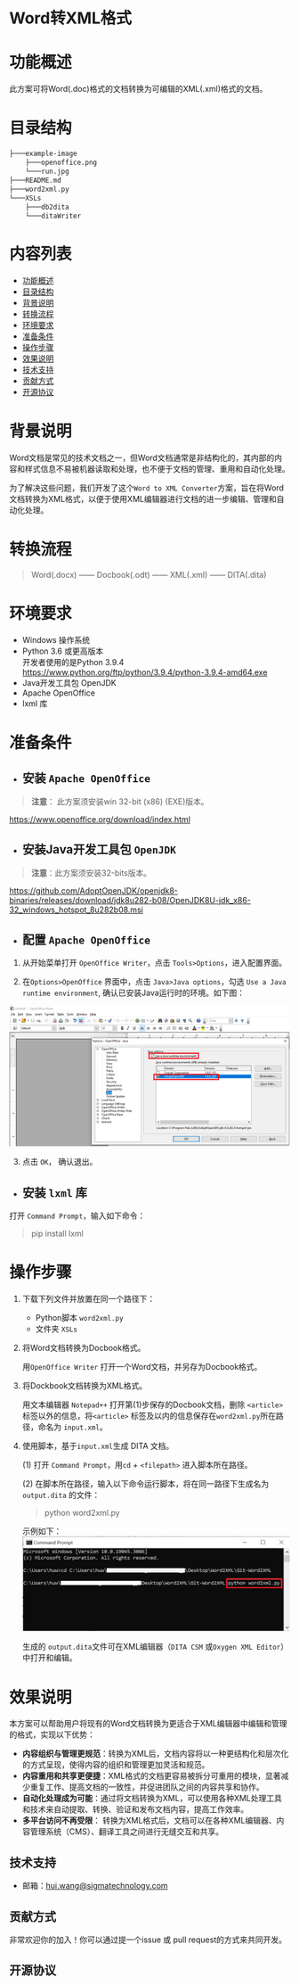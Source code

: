 # Word转XML格式

# 功能概述  

此方案可将Word(.doc)格式的文档转换为可编辑的XML(.xml)格式的文档。  

# 目录结构    
```
├───example-image
    ├───openoffice.png
    └───run.jpg
├───README.md
├───word2xml.py
└───XSLs
    ├───db2dita
    └───ditaWriter
```
# 内容列表  
- [功能概述](#功能概述)
- [目录结构](#目录结构)
- [背景说明](#背景说明)
- [转换流程](#转换流程)
- [环境要求](#环境要求)
- [准备条件](#准备条件)
- [操作步骤](#操作步骤)
- [效果说明](#效果说明)
- [技术支持](#技术支持)
- [贡献方式](#贡献方式)
- [开源协议](#开源协议)  

# 背景说明
Word文档是常见的技术文档之一，但Word文档通常是非结构化的，其内部的内容和样式信息不易被机器读取和处理，也不便于文档的管理、重用和自动化处理。  

为了解决这些问题，我们开发了这个`Word to XML Converter`方案，旨在将Word文档转换为XML格式，以便于使用XML编辑器进行文档的进一步编辑、管理和自动化处理。

# 转换流程

>Word(.docx) —— Docbook(.odt) —— XML(.xml) —— DITA(.dita)

# 环境要求    

- Windows 操作系统  
- Python 3.6 或更高版本  
开发者使用的是Python 3.9.4 https://www.python.org/ftp/python/3.9.4/python-3.9.4-amd64.exe  
- Java开发工具包 OpenJDK  
- Apache OpenOffice  
- lxml 库

# 准备条件
- ## 安装 `Apache OpenOffice`
>**注意**： 此方案须安装win 32-bit (x86) (EXE)版本。  

https://www.openoffice.org/download/index.html  

- ## 安装Java开发工具包 `OpenJDK`  

> **注意**：此方案须安装32-bits版本。

https://github.com/AdoptOpenJDK/openjdk8-binaries/releases/download/jdk8u282-b08/OpenJDK8U-jdk_x86-32_windows_hotspot_8u282b08.msi

- ## 配置 `Apache OpenOffice`
1. 从开始菜单打开 `OpenOffice Writer`，点击 `Tools>Options`，进入配置界面。

2. 在`Options>OpenOffice` 界面中，点击 `Java>Java options`，勾选 `Use a Java runtime environment`, 确认已安装Java运行时的环境。如下图：  

![open-office](/example-image/openoffice.png)

3. 点击 `OK`， 确认退出。  

- ## 安装 `lxml` 库  
打开 `Command Prompt`，输入如下命令：  

> pip install lxml  
    
# 操作步骤 
1. 下载下列文件并放置在同一个路径下：  

    - Python脚本 `word2xml.py`
    - 文件夹 `XSLs`

2. 将Word文档转换为Docbook格式。  

    用`OpenOffice Writer` 打开一个Word文档，并另存为Docbook格式。  

3. 将Dockbook文档转换为XML格式。  
    
    用文本编辑器 `Notepad++` 打开第(1)步保存的Docbook文档，删除 `<article>`标签以外的信息，将`<article>` 标签及以内的信息保存在`word2xml.py`所在路径，命名为 `input.xml`。    

4. 使用脚本，基于`input.xml`生成 DITA 文档。  

    (1) 打开 `Command Prompt`，用`cd` + `<filepath>` 进入脚本所在路径。  

    (2) 在脚本所在路径，输入以下命令运行脚本，将在同一路径下生成名为 `output.dita` 的文件：

    > python word2xml.py 

    示例如下：  
    ![run](/example-image/run.jpg)


    
    生成的 `output.dita`文件可在XML编辑器（`DITA CSM` 或`Oxygen XML Editor`）中打开和编辑。  


# 效果说明  
本方案可以帮助用户将现有的Word文档转换为更适合于XML编辑器中编辑和管理的格式，实现以下优势：

- **内容组织与管理更规范**：转换为XML后，文档内容将以一种更结构化和层次化的方式呈现，使得内容的组织和管理更加灵活和规范。
- **内容重用和共享更便捷**：XML格式的文档更容易被拆分可重用的模块，显著减少重复工作、提高文档的一致性，并促进团队之间的内容共享和协作。  
- **自动化处理成为可能**：通过将文档转换为XML，可以使用各种XML处理工具和技术来自动提取、转换、验证和发布文档内容，提高工作效率。  
- **多平台访问不再受限**： 转换为XML格式后，文档可以在各种XML编辑器、内容管理系统（CMS）、翻译工具之间进行无缝交互和共享。  

## 技术支持

-   邮箱：hui.wang@sigmatechnology.com

## 贡献方式

非常欢迎你的加入！你可以通过提一个issue 或 pull request的方式来共同开发。

## 开源协议

